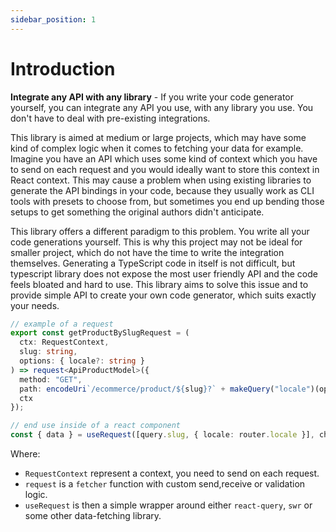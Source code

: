 ```yaml
---
sidebar_position: 1
---
```


# Introduction

**Integrate any API with any library** - If you write your code generator yourself, you can integrate any API you use, with any library you use. You don't have to deal with pre-existing integrations.

This library is aimed at medium or large projects, which may have some kind of complex logic when it comes to fetching your data for example. Imagine you have an API which uses some kind of context which you have to send on each request and you would ideally want to store this context in React context. This may cause a problem when using existing libraries to generate the API bindings in your code, because they usually work as CLI tools with presets to choose from, but sometimes you end up bending those setups to get something the original authors didn't anticipate.

This library offers a different paradigm to this problem. You write all your code generations yourself. This is why this project may not be ideal for smaller project, which do not have the time to write the integration themselves. Generating a TypeScript code in itself is not difficult, but typescript library does not expose the most user friendly API and the code feels bloated and hard to use. This library aims to solve this issue and to provide simple API to create your own code generator, which suits exactly your needs.

```ts
// example of a request
export const getProductBySlugRequest = (
  ctx: RequestContext,
  slug: string, 
  options: { locale?: string }
) => request<ApiProductModel>({
  method: "GET",
  path: encodeUri`/ecommerce/product/${slug}?` + makeQuery("locale")(options.locale),
  ctx
});

// end use inside of a react component
const { data } = useRequest([query.slug, { locale: router.locale }], changePasswordRequest);
```

Where:
- `RequestContext` represent a context, you need to send on each request.
- `request` is a `fetcher` function with custom send,receive or validation logic.
- `useRequest` is then a simple wrapper around either `react-query`, `swr` or some other data-fetching library.

